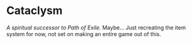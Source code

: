 # Cataclysm
_A spiritual successor to Path of Exile._ Maybe... Just recreating the item system for now, not set on making an entire game out of this.
